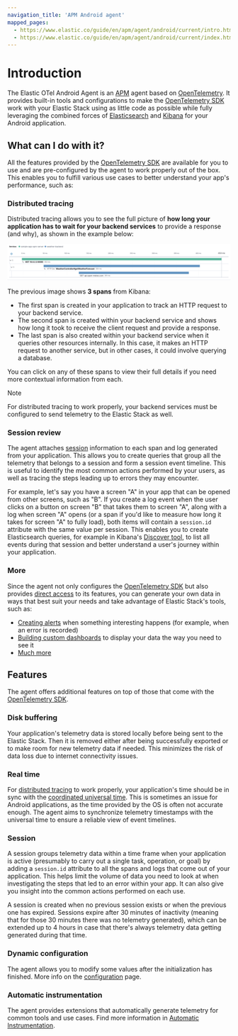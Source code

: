 ```yaml
---
navigation_title: 'APM Android agent'
mapped_pages:
  - https://www.elastic.co/guide/en/apm/agent/android/current/intro.html
  - https://www.elastic.co/guide/en/apm/agent/android/current/index.html
---
```


# Introduction

The Elastic OTel Android Agent is an [APM](https://en.wikipedia.org/wiki/Application_performance_management) agent based on [OpenTelemetry](https://opentelemetry.io/). It provides built-in tools and configurations to make the [OpenTelemetry SDK](https://opentelemetry.io/docs/languages/java/) work with your Elastic Stack using as little code as possible while fully leveraging the combined forces of [Elasticsearch](https://www.elastic.co/elasticsearch) and [Kibana](https://www.elastic.co/kibana) for your Android application.

## What can I do with it?

All the features provided by the [OpenTelemetry SDK](https://github.com/open-telemetry/opentelemetry-java) are available for you to use and are pre-configured by the agent to work properly out of the box. This enables you to fulfill various use cases to better understand your app's performance, such as:

### Distributed tracing

Distributed tracing allows you to see the full picture of **how long your application has to wait for your backend services** to provide a response (and why), as shown in the example below:

![image](images/intro/distributed-tracing.png)

The previous image shows **3 spans** from Kibana:

- The first span is created in your application to track an HTTP request to your backend service.
- The second span is created within your backend service and shows how long it took to receive the client request and provide a response.
- The last span is also created within your backend service when it queries other resources internally. In this case, it makes an HTTP request to another service, but in other cases, it could involve querying a database.

You can click on any of these spans to view their full details if you need more contextual information from each.

> [!NOTE]
> For distributed tracing to work properly, your backend services must be configured to send telemetry to the Elastic Stack as well.

### Session review

The agent attaches [session](#session) information to each span and log generated from your application. This allows you to create queries that group all the telemetry that belongs to a session and form a session event timeline. This is useful to identify the most common actions performed by your users, as well as tracing the steps leading up to errors they may encounter.

For example, let's say you have a screen "A" in your app that can be opened from other screens, such as "B". If you create a log event when the user clicks on a button on screen "B" that takes them to screen "A", along with a log when screen "A" opens (or a span if you'd like to measure how long it takes for screen "A" to fully load), both items will contain a `session.id` attribute with the same value per session. This enables you to create Elasticsearch queries, for example in Kibana's [Discover tool](https://www.elastic.co/guide/en/kibana/current/discover.html), to list all events during that session and better understand a user's journey within your application.

### More

Since the agent not only configures the [OpenTelemetry SDK](https://opentelemetry.io/docs/languages/java/) but also provides [direct access](manual-instrumentation.md) to its features, you can generate your own data in ways that best suit your needs and take advantage of Elastic Stack's tools, such as:

 * [Creating alerts](https://www.elastic.co/guide/en/kibana/current/alerting-getting-started.html) when something interesting happens (for example, when an error is recorded)
 * [Building custom dashboards](https://www.elastic.co/guide/en/kibana/current/dashboard.html) to display your data the way you need to see it
 * [Much more](https://www.elastic.co/kibana/features)

## Features

The agent offers additional features on top of those that come with the [OpenTelemetry SDK](https://opentelemetry.io/docs/languages/java/).

### Disk buffering

Your application's telemetry data is stored locally before being sent to the Elastic Stack. Then it is removed either after being successfully exported or to make room for new telemetry data if needed. This minimizes the risk of data loss due to internet connectivity issues.

### Real time

For [distributed tracing](#distributed-tracing) to work properly, your application's time should be in sync with the [coordinated universal time](https://en.wikipedia.org/wiki/Coordinated_Universal_Time). This is sometimes an issue for Android applications, as the time provided by the OS is often not accurate enough. The agent aims to synchronize telemetry timestamps with the universal time to ensure a reliable view of event timelines.

### Session

A session groups telemetry data within a time frame when your application is active (presumably to carry out a single task, operation, or goal) by adding a `session.id` attribute to all the spans and logs that come out of your application. This helps limit the volume of data you need to look at when investigating the steps that led to an error within your app. It can also give you insight into the common actions performed on each use.

A session is created when no previous session exists or when the previous one has expired. Sessions expire after 30 minutes of inactivity (meaning that for those 30 minutes there was no telemetry generated), which can be extended up to 4 hours in case that there's always telemetry data getting generated during that time.

### Dynamic configuration

The agent allows you to modify some values after the initialization has finished. More info on the [configuration](configuration.md) page.

### Automatic instrumentation

The agent provides extensions that automatically generate telemetry for common tools and use cases. Find more information in [Automatic Instrumentation](automatic-instrumentation.md).
